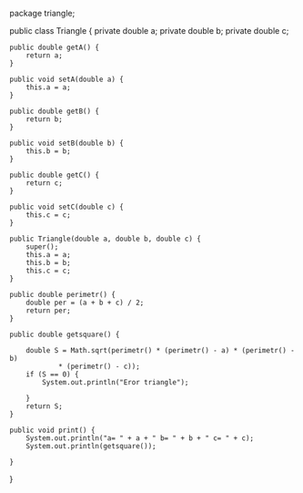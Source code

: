 package triangle;

public class Triangle {
	private double a;
	private double b;
	private double c;

	public double getA() {
		return a;
	}

	public void setA(double a) {
		this.a = a;
	}

	public double getB() {
		return b;
	}

	public void setB(double b) {
		this.b = b;
	}

	public double getC() {
		return c;
	}

	public void setC(double c) {
		this.c = c;
	}

	public Triangle(double a, double b, double c) {
		super();
		this.a = a;
		this.b = b;
		this.c = c;
	}

	public double perimetr() {
		double per = (a + b + c) / 2;
		return per;
	}

	public double getsquare() {

		double S = Math.sqrt(perimetr() * (perimetr() - a) * (perimetr() - b)
				* (perimetr() - c));
		if (S == 0) {
			System.out.println("Eror triangle");

		}
		return S;
	}

	public void print() {
		System.out.println("a= " + a + " b= " + b + " c= " + c);
		System.out.println(getsquare());

	}
}
